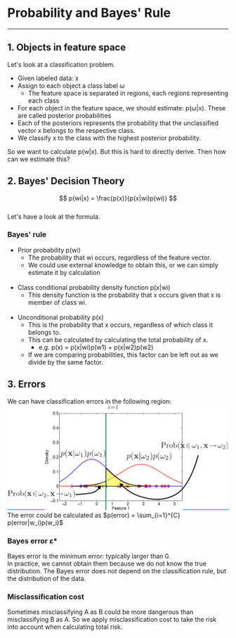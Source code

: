 # Probability and Bayes' Rule

---
## 1. Objects in feature space
Let's look at a classification problem.
- Given labeled data: x
- Assign to each object a class label ω
  - The feature space is separated in regions, each regions representing each class
- For each object in the feature space, we should estimate: p(ω|x). These are called posterior probabilities
- Each of the posteriors represents the probability that the unclassified vector x belongs to the respective class.
- We classify x to the class with the highest posterior probability.

So we want to calculate p(w|x). But this is hard to directly derive. Then how can we estimate this?

## 2. Bayes' Decision Theory
$$ p(wi|x) = \frac{p(x)}{p(x|wi)p(wi)} $$
<br>
Let's have a look at the formula.
### Bayes' rule
- Prior probability p(wi)
  - The probability that wi occurs, regardless of the feature vector.
  - We could use external knowledge to obtain this, or we can simply estimate it by calculation
  <br><br>
- Class conditional probability density function p(x|wi)
  - This density function is the probability that x occurs given that x is member of class wi.
  <br><br>
- Unconditional probability p(x)
  - This is the probability that x occurs, regardless of which class it belongs to.
  - This can be calculated by calculating the total probability of x.
    - e.g. p(x) = p(x|wi)p(w1) + p(x|w2)p(w2)
  - If we are comparing probabilities, this factor can be left out as we divide by the same factor.

## 3. Errors
We can have classification errors in the following region:<br>
![img_2.png](img_2.png)<br>
The error could be calculated as $p(error) = \sum_{i=1}^{C} p(error|w_i)p(w_i)$

### Bayes error ε*
Bayes error is the minimum error: typically larger than 0.<br>
In practice, we cannot obtain them because we do not know the true distribution. The Bayes error does not depend on the classification rule,
but the distribution of the data.

### Misclassification cost
Sometimes misclassifying A as B could be more dangerous than misclassifying B as A. So we apply misclassification cost to take the risk into account when calculating total risk.